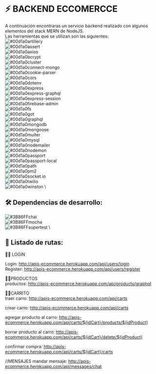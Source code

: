 
# ⚡️ BACKEND ECCOMERCCE

A continuación encontraras un servicio backend realizado con algunos
elementos del stack MERN de NodeJS. \
Las herramientas que se utilizan son las siguientes: \
![#00d1a0](http://via.placeholder.com/10/00b48a?text=+&?raw=true)artillery  \
![#00d1a0](http://via.placeholder.com/10/00b48a?text=+)assert \
![#00d1a0](http://via.placeholder.com/10/00b48a?text=+)axios \
![#00d1a0](http://via.placeholder.com/10/00b48a?text=+)bcrypt \
![#00d1a0](http://via.placeholder.com/10/00b48a?text=+)cluster \
![#00d1a0](http://via.placeholder.com/10/00b48a?text=+)connect-mongo \
![#00d1a0](http://via.placeholder.com/10/00b48a?text=+)cookie-parser \
![#00d1a0](http://via.placeholder.com/10/00b48a?text=+)cors \
![#00d1a0](http://via.placeholder.com/10/00b48a?text=+)dotenv \
![#00d1a0](http://via.placeholder.com/10/00b48a?text=+)express \
![#00d1a0](http://via.placeholder.com/10/00b48a?text=+)express-graphql \
![#00d1a0](http://via.placeholder.com/10/00b48a?text=+)express-session \
![#00d1a0](http://via.placeholder.com/10/00b48a?text=+)firebase-admin \
![#00d1a0](http://via.placeholder.com/10/00b48a?text=+)fs \
![#00d1a0](http://via.placeholder.com/10/00b48a?text=+)got \
![#00d1a0](http://via.placeholder.com/10/00b48a?text=+)graphql \
![#00d1a0](http://via.placeholder.com/10/00b48a?text=+)mongodb \
![#00d1a0](http://via.placeholder.com/10/00b48a?text=+)mongoose \
![#00d1a0](http://via.placeholder.com/10/00b48a?text=+)multer \
![#00d1a0](http://via.placeholder.com/10/00b48a?text=+)mysql \
![#00d1a0](http://via.placeholder.com/10/00b48a?text=+)nodemailer \
![#00d1a0](http://via.placeholder.com/10/00b48a?text=+)nodemon \
![#00d1a0](http://via.placeholder.com/10/00b48a?text=+)passport \
![#00d1a0](http://via.placeholder.com/10/00b48a?text=+)passport-local \
![#00d1a0](http://via.placeholder.com/10/00b48a?text=+)path \
![#00d1a0](http://via.placeholder.com/10/00b48a?text=+)pm2 \
![#00d1a0](http://via.placeholder.com/10/00b48a?text=+)socket.io \
![#00d1a0](http://via.placeholder.com/10/00b48a?text=+)twilio \
![#00d1a0](http://via.placeholder.com/10/00b48a?text=+)winston \

## 🛠 Dependencias de desarrollo:
![#3B86FF](http://via.placeholder.com/10/3B86FF?text=+)chai \
![#3B86FF](http://via.placeholder.com/10/3B86FF?text=+)mocha \
![#3B86FF](http://via.placeholder.com/10/3B86FF?text=+)supertest \

## 💬 Listado de rutas: 

👩‍💻 LOGIN

Login: http://apis-ecommerce.herokuapp.com/api/users/login \
Register: http://apis-ecommerce.herokuapp.com/api/users/register

👩‍💻PRODUCTOS \
 productos: http://apis-ecommerce.herokuapp.com/api/products/graphql

👩‍💻CARRITO \
traer carro: http://apis-ecommerce.herokuapp.com/api/carts

crear carro: http://apis-ecommerce.herokuapp.com/api/carts

agregar producto al carro: http://apis-ecommerce.herokuapp.com/api/carts/${idCart}/products/${idProduct}

borrar producto al carro: http://apis-ecommerce.herokuapp.com/api/carts/${idCart}/delete/${idProduct}

confirmar compra:  http://apis-ecommerce.herokuapp.com/api/carts/${idCart}/carts

//MENSAJES
mandar mensaje: http://apis-ecommerce.herokuapp.com/api/messages/chat


